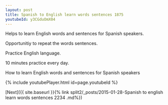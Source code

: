 ```yaml
---
layout: post
title: Spanish to English learn words sentences 1875 
youtubeId: y3CGduOmX04
---
```

 
 
Helps to learn English words and sentences for Spanish speakers.

Opportunitiy to repeat the words sentences. 

Practice English language. 
 
10 minutes practice every day. 
 
How to learn English words and sentences for Spanish speakers 
 
{% include youtubePlayer.html id=page.youtubeId %}
 
 
[Next]({{ site.baseurl }}{% link  split2/_posts/2015-01-28-Spanish to english learn words sentences 2234 .md%})
 
